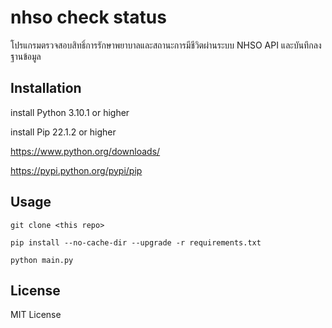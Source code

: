 # nhso check status

โปรแกรมตรวจสอบสิทธิ์การรักษาพยาบาลและสถานะการมีชีวิตผ่านระบบ NHSO API และบันทึกลงฐานข้อมูล

## Installation

install Python 3.10.1 or higher

install Pip 22.1.2 or higher

https://www.python.org/downloads/

https://pypi.python.org/pypi/pip

## Usage

```
git clone <this repo>
```

```
pip install --no-cache-dir --upgrade -r requirements.txt
```
    python main.py
    

## License

MIT License


